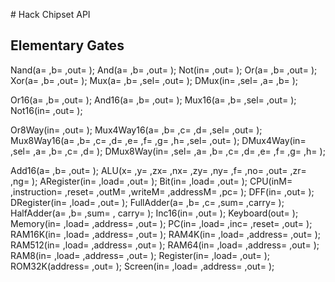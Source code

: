 # Hack Chipset API

## Elementary Gates

Nand(a= ,b= ,out= ); 
And(a= ,b= ,out= ); 
Not(in= ,out= ); 
Or(a= ,b= ,out= ); 
Xor(a= ,b= ,out= ); 
Mux(a= ,b= ,sel= ,out= ); 
DMux(in= ,sel= ,a= ,b= ); 

Or16(a= ,b= ,out= ); 
And16(a= ,b= ,out= ); 
Mux16(a= ,b= ,sel= ,out= ); 
Not16(in= ,out= ); 

Or8Way(in= ,out= ); 
Mux4Way16(a= ,b= ,c= ,d= ,sel= ,out= ); 
Mux8Way16(a= ,b= ,c= ,d= ,e= ,f= ,g= ,h= ,sel= ,out= ); 
DMux4Way(in= ,sel= ,a= ,b= ,c= ,d= ); 
DMux8Way(in= ,sel= ,a= ,b= ,c= ,d= ,e= ,f= ,g= ,h= ); 


Add16(a= ,b= ,out= ); 
ALU(x= ,y= ,zx= ,nx= ,zy= ,ny= ,f= ,no= ,out= ,zr= ,ng= );
ARegister(in= ,load= ,out= ); 
Bit(in= ,load= ,out= ); 
CPU(inM= ,instruction= ,reset= ,outM= ,writeM= ,addressM= ,pc= ); 
DFF(in= ,out= ); 
DRegister(in= ,load= ,out= ); 
FullAdder(a= ,b= ,c= ,sum= ,carry= );  
HalfAdder(a= ,b= ,sum= , carry= ); 
Inc16(in= ,out= ); 
Keyboard(out= ); 
Memory(in= ,load= ,address= ,out= ); 
PC(in= ,load= ,inc= ,reset= ,out= ); 
RAM16K(in= ,load= ,address= ,out= ); 
RAM4K(in= ,load= ,address= ,out= ); 
RAM512(in= ,load= ,address= ,out= ); 
RAM64(in= ,load= ,address= ,out= ); 
RAM8(in= ,load= ,address= ,out= ); 
Register(in= ,load= ,out= ); 
ROM32K(address= ,out= ); 
Screen(in= ,load= ,address= ,out= ); 